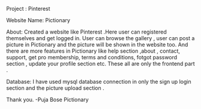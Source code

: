 Project : Pinterest 

Website Name: Pictionary 

About: Created a website like Pinterest .Here user can registered themselves and get logged in.  User can browse the gallery , user can post a picture in Pictionary and the picture will be shown in the website too. And there are more features in Pictionary like help section ,about , contact, support, get pro membership, terms and conditions, fotgot password section , update your profile section etc. These all are only the frontend part .

Database: I have used mysql database connection in only the sign up login section and the picture upload section . 


Thank you.
-Puja Bose 
Pictionary
